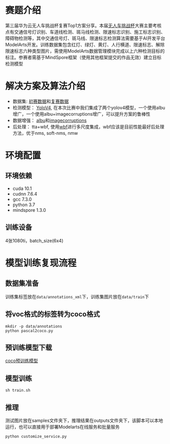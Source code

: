 # 赛题介绍
第三届华为云无人车挑战杯复赛Top1方案分享。本届[无人车挑战杯](https://competition.huaweicloud.com/information/1000041539/introduction)大赛主要考核点有交通信号灯识别、车道线检测、斑马线检测、限速标志识别、施工标志识别、障碍物检测等，其中交通信号灯、斑马线、限速标志检测算法需要基于AI开发平台ModelArts开发。训练数据集包含红灯、绿灯、黄灯、人行横道、限速标志、解除限速标志六种类型图片，需使用ModelArts数据管理模块完成以上六种检测目标的标注。参赛者需基于MindSpore框架（使用其他框架提交的作品无效）建立目标检测模型

# 解决方案及算法介绍
+ 数据集: [初赛数据](https://marketplace.huaweicloud.com/markets/aihub/datasets/detail/?content_id=93d35831-c084-4003-b175-4280ef289379)和[复赛数据](https://marketplace.huaweicloud.com/markets/aihub/notebook/detail/?id=0fbf9486-9e71-41f0-9295-3d75b68b15db)
+ 检测模型： [YoloV4](https://gitee.com/ascend/modelzoo/tree/master/built-in/MindSpore/Official/cv/detection/YOLOv4_Cspdarknet53_for_MindSpore), 在本次比赛中我们集成了两个yolov4模型，一个使用albu增广，一个使用albu+imagecorruptions增广，可以提升方案的鲁棒性
+ 数据增强： [albu](https://github.com/albumentations-team/albumentations)和[imagecorruptions](https://github.com/bethgelab/imagecorruptions)
+ 后处理： tta+wbf, 使用[wbf](https://github.com/ZFTurbo/Weighted-Boxes-Fusion)进行多尺度集成，wbf应该是目前性能最好后处理方法，优于nms, soft-nms, nmw

# 环境配置
## 环境依赖
+ cuda 10.1
+ cudnn 7.6.4
+ gcc 7.3.0
+ python 3.7
+ mindspore 1.3.0
## 训练设备
4张1080ti，batch_size(6x4)

# 模型训练复现流程
## 数据集准备
训练集标签放在`data/annotations_xml`下，训练集图片放在`data/train`下

## 将voc格式的标签转为coco格式
```
mkdir -p data/annotations
python pascal2coco.py
```

## 预训练模型下载
[coco预训练模型](https://mindspore.cn/resources/hub/details?MindSpore/ascend/1.1/yolov4_v1.1)

## 模型训练
```
sh train.sh
```

## 推理
测试图片放在samples文件夹下，推理结果在outputs文件夹下，该脚本可以本地运行，也可以直接用于部署Modelarts在线服务和批量服务
```
python customize_service.py
```
